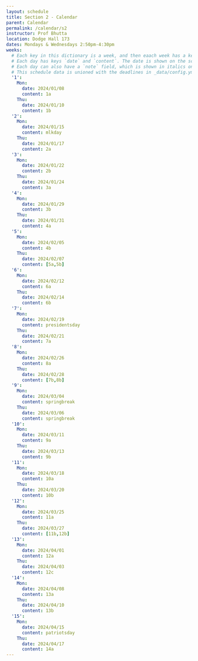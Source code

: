 ```yaml
---
layout: schedule
title: Section 2 - Calendar
parent: Calendar
permalink: /calendar/s2
instructor: Prof Bhutta
location: Dodge Hall 173
dates: Mondays & Wednesdays 2:50pm-4:30pm
weeks:
  # Each key in this dictionary is a week, and then eaach week has a key in [Mon, Tue, Thu, Thu, Fri].
  # Each day has keys `date` and `content`. The date is shown on the schedule, and `content` is a key into the yml file in _data/modules.yml. `content` may be an array.
  # Each day can also have a `note` field, which is shown in italics on the calendar.
  # This schedule data is unioned with the deadlines in _data/config.yml
  '1':
    Mon:
      date: 2024/01/08
      content: 1a
    Thu:
      date: 2024/01/10
      content: 1b
  '2':
    Mon:
      date: 2024/01/15
      content: mlkday 
    Thu:
      date: 2024/01/17
      content: 2a
  '3':
    Mon:
      date: 2024/01/22
      content: 2b
    Thu:
      date: 2024/01/24
      content: 3a
  '4':
    Mon:
      date: 2024/01/29
      content: 3b
    Thu:
      date: 2024/01/31
      content: 4a
  '5':
    Mon:
      date: 2024/02/05
      content: 4b
    Thu:
      date: 2024/02/07
      content: [5a,5b]
  '6':
    Mon:
      date: 2024/02/12
      content: 6a
    Thu:
      date: 2024/02/14
      content: 6b
  '7':
    Mon:
      date: 2024/02/19
      content: presidentsday
    Thu:
      date: 2024/02/21
      content: 7a
  '8':
    Mon:
      date: 2024/02/26
      content: 8a
    Thu:
      date: 2024/02/28
      content: [7b,8b]
  '9':
    Mon:
      date: 2024/03/04
      content: springbreak
    Thu:
      date: 2024/03/06
      content: springbreak
  '10':
    Mon:
      date: 2024/03/11
      content: 9a
    Thu:
      date: 2024/03/13
      content: 9b
  '11':
    Mon:
      date: 2024/03/18
      content: 10a
    Thu:
      date: 2024/03/20
      content: 10b
  '12':
    Mon:
      date: 2024/03/25
      content: 11a
    Thu:
      date: 2024/03/27
      content: [11b,12b]
  '13':
    Mon:
      date: 2024/04/01
      content: 12a
    Thu:
      date: 2024/04/03
      content: 12c
  '14':
    Mon:
      date: 2024/04/08
      content: 13a
    Thu:
      date: 2024/04/10
      content: 13b
  '15':
    Mon:
      date: 2024/04/15
      content: patriotsday
    Thu:
      date: 2024/04/17
      content: 14a
---
```

